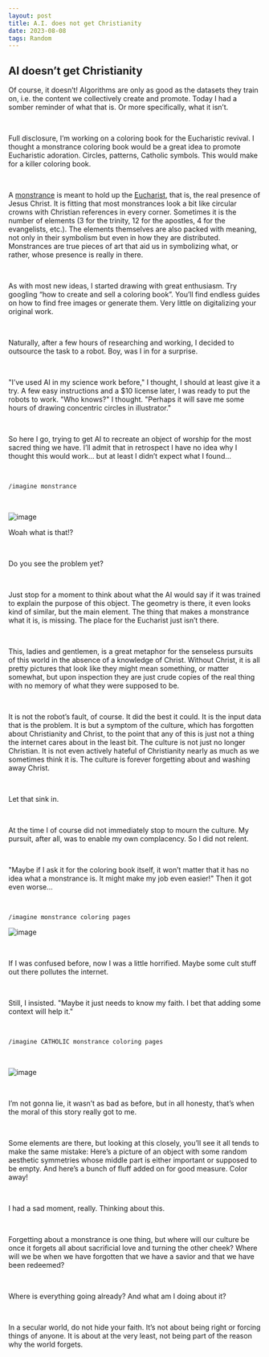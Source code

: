 ```yaml
---
layout: post
title: A.I. does not get Christianity
date: 2023-08-08 
tags: Random
---
```


## AI doesn’t get Christianity


Of course, it doesn’t! Algorithms are only as good as the datasets they train on, i.e. the content we collectively create and promote. 
Today I had a somber reminder of what that is. Or more specifically, what it isn’t. 

<br>

Full disclosure, I’m working on a coloring book for the Eucharistic revival. I thought a monstrance coloring book would be a great idea to promote Eucharistic adoration. 
Circles, patterns, Catholic symbols. This would make for a killer coloring book. 

<br>

A [monstrance](https://en.wikipedia.org/wiki/Monstrance) is meant to hold up the [Eucharist](https://www.catholic.com/encyclopedia/eucharist), that is, the real presence of Jesus Christ. 
It is fitting that most monstrances look a bit like circular crowns with Christian references in every corner. Sometimes it is the number of elements (3 for the trinity, 12 for the apostles, 4 for the evangelists, etc.). 
The elements themselves are also packed with meaning, not only in their symbolism but even in how they are distributed. 
Monstrances are true pieces of art that aid us in symbolizing what, or rather, whose presence is really in there. 

<br>

As with most new ideas, I started drawing with great enthusiasm. 
Try googling “how to create and sell a coloring book”. You’ll find endless guides on how to find free images or generate them. Very little on digitalizing your original work. 

<br>

Naturally, after a few hours of researching and working, I decided to outsource the task to a robot. 
Boy, was I in for a surprise. 

<br>

"I’ve used AI in my science work before," I thought, I should at least give it a try. A few easy instructions and a $10 license later, I was ready to put the robots to work. "Who knows?" I thought. "Perhaps it will save me some hours of drawing concentric circles in illustrator." 


<br>

So here I go, trying to get AI to recreate an object of worship for the most sacred thing we have. I’ll admit that in retrospect I have no idea why I thought this would work… but at least I didn’t expect what I found… 

<br>

```
/imagine monstrance
```

<br>

![image](https://github.com/FernandaPsihas/FernandaPsihas.github.io/blob/main/_posts/img/AI_catholic_monstrance_41d98d38-a097-4e1e-b668-efdb8e70867d.png)



Woah what is that!? 

<br>

Do you see the problem yet? 

<br>

Just stop for a moment to think about what the AI would say if it was trained to explain the purpose of this object. The geometry is there, it even looks kind of similar, but the main element. The thing that makes a monstrance what it is, is missing. The place for the Eucharist just isn’t there. 

<br>

This, ladies and gentlemen, is a great metaphor for the senseless pursuits of this world in the absence of a knowledge of Christ. Without Christ, it is all pretty pictures that look like they might mean something, or matter somewhat, but upon inspection they are just crude copies of the real thing with no memory of what they were supposed to be. 

<br>

It is not the robot’s fault, of course. It did the best it could. It is the input data that is the problem. It is but a symptom of the culture, which has forgotten about Christianity and Christ, to the point that any of this is just not a thing the internet cares about in the least bit. The culture is not just no longer Christian. It is not even actively hateful of Christianity nearly as much as we sometimes think it is. 
The culture is forever forgetting about and washing away Christ. 

<br>


Let that sink in. 

<br>

At the time I of course did not immediately stop to mourn the culture. My pursuit, after all, was to enable my own complacency. So I did not relent. 

<br>

"Maybe if I ask it for the coloring book itself, it won’t matter that it has no idea what a monstrance is. It might make my job even easier!" 
Then it got even worse… 

<br>

```
/imagine monstrance coloring pages
```

![image](https://github.com/FernandaPsihas/FernandaPsihas.github.io/blob/main/_posts/img/AI_monstrance_coloring_page_ec7063aa-3707-4b21-a011-addb860beaff.png)

<br>

If I was confused before, now I was a little horrified. Maybe some cult stuff out there pollutes the internet. 

<br>

Still, I insisted. "Maybe it just needs to know my faith. I bet that adding some context will help it." 

<br>

```
/imagine CATHOLIC monstrance coloring pages
```

<br>

![image](https://github.com/FernandaPsihas/FernandaPsihas.github.io/blob/main/_posts/img/AI_catholic_monstrance_coloring_page_4e1887d0-f2ab-4d2c-8cac-9e5641afe615.png
)

<br>


I’m not gonna lie, it wasn’t as bad as before, but in all honesty, that’s when the moral of this story really got to me. 

<br>


Some elements are there, but looking at this closely, you’ll see it all tends to make the same mistake: Here’s a picture of an object with some random aesthetic symmetries whose middle part is either important or supposed to be empty. And here’s a bunch of fluff added on for good measure. Color away! 

<br>

I had a sad moment, really. Thinking about this. 

<br>


Forgetting about a monstrance is one thing, but where will our culture be once it forgets all about sacrificial love and turning the other cheek? Where will we be when we have forgotten that we have a savior and that we have been redeemed? 

<br>

Where is everything going already? And what am I doing about it? 

<br>

In a secular world, do not hide your faith. It’s not about being right or forcing things of anyone. It is about at the very least, not being part of the reason why the world forgets. 






